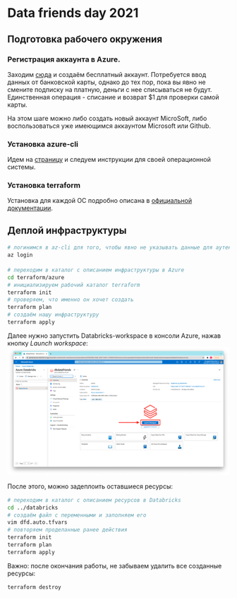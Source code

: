 # Data friends day 2021

## Подготовка рабочего окружения

### Регистрация аккаунта в Azure.

Заходим [сюда](https://azure.microsoft.com/ru-ru/free/) и создаём бесплатный аккаунт. Потребуется ввод данных от банковской
карты, однако до тех пор, пока вы явно не смените подписку на платную, деньги с нее списываться не будут. Единственная
операция - списание и возврат $1 для проверки самой карты.

На этом шаге можно либо создать новый аккаунт MicroSoft, либо воспользоваться уже имеющимся аккаунтом Microsoft или Github.

### Установка azure-cli

Идем на [страницу](https://docs.microsoft.com/en-us/cli/azure/install-azure-cli) и следуем инструкции для своей операционной системы.

### Установка terraform

Установка для каждой ОС подробно описана в [официальной документации](https://learn.hashicorp.com/tutorials/terraform/install-cli).

## Деплой инфраструктуры

```bash
# логинимся в az-cli для того, чтобы явно не указывать данные для аутентификации в коде
az login

# переходим в каталог с описанием инфраструктуры в Azure
cd terraform/azure
# инициализируем рабочий каталог terraform
terraform init
# проверяем, что именно он хочет создать
terraform plan
# создаём нашу инфраструктуру
terraform apply
```

Далее нужно запустить Databricks-workspace в консоли Azure, нажав кнопку _Launch workspace_:
![скриншот Azure консоли](launch-workspace.png)

После этого, можно задеплоить оставшиеся ресурсы:

```bash
# переходим в каталог с описанием ресурсов в Databricks
cd ../databricks
# создаём файл с переменными и заполняем его
vim dfd.auto.tfvars
# повторяем проделанные ранее действия
terraform init
terraform plan
terraform apply
```

Важно: после окончания работы, не забываем удалить все созданные ресурсы:

```bash
terraform destroy
```
